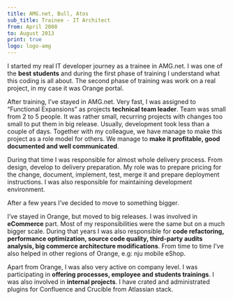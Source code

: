```yaml
---
title: AMG.net, Bull, Atos
sub_title: Trainee - IT Architect
from: April 2008
to: August 2013
print: true
logo: logo-amg
---
```

I started my real IT developer journey as a trainee in AMG.net. I was one of the **best students** and during the first phase of training I 
understand what this coding is all about. The second phase of training was work on a real project, in my case it was Orange portal.

After training, I’ve stayed in AMG.net. Very fast, I was assigned to “Functional Expansions” as projects **technical team leader**. 
Team was small from 2 to 5 people. It was rather small, recurring projects with changes too small to put them in big release. 
Usually, development took less than a couple of days. Together with my colleague, we have manage to make this project as a role model for others. 
We manage to **make it profitable, good documented and well communicated**.

During that time I was responsible for almost whole delivery process. From design, develop to delivery preparation. 
My role was to prepare pricing for the change, document, implement, test, merge it and prepare deployment instructions. 
I was also responsible for maintaining development environment.

After a few years I’ve decided to move to something bigger.

I’ve stayed in Orange, but moved to big releases. I was involved in **eCommerce** part. Most of my responsibilities were 
the same but on a much bigger scale. During that years I was also responsible for **code refactoring, performance optimization, 
source code quality, third-party audits analysis, big commerce architecture modifications**. From time to time I’ve also helped 
in other regions of Orange, e.g: nju mobile eShop.

Apart from Orange, I was also very active on company level. I was participating in **offering processes, 
employee and students trainings**. I was also involved in **internal projects**. I have crated and administrated 
plugins for Confluence and Crucible from Atlassian stack.